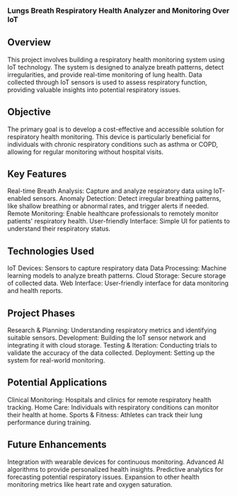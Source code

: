 ### Lungs Breath Respiratory Health Analyzer and Monitoring Over IoT

## Overview
This project involves building a respiratory health monitoring system using IoT technology. The system is designed to analyze breath patterns, detect irregularities, and provide real-time monitoring of lung health. Data collected through IoT sensors is used to assess respiratory function, providing valuable insights into potential respiratory issues.

## Objective
The primary goal is to develop a cost-effective and accessible solution for respiratory health monitoring. This device is particularly beneficial for individuals with chronic respiratory conditions such as asthma or COPD, allowing for regular monitoring without hospital visits.

## Key Features
Real-time Breath Analysis: Capture and analyze respiratory data using IoT-enabled sensors.
Anomaly Detection: Detect irregular breathing patterns, like shallow breathing or abnormal rates, and trigger alerts if needed.
Remote Monitoring: Enable healthcare professionals to remotely monitor patients' respiratory health.
User-friendly Interface: Simple UI for patients to understand their respiratory status.

## Technologies Used
IoT Devices: Sensors to capture respiratory data
Data Processing: Machine learning models to analyze breath patterns.
Cloud Storage: Secure storage of collected data.
Web Interface: User-friendly interface for data monitoring and health reports.


## Project Phases
Research & Planning: Understanding respiratory metrics and identifying suitable sensors.
Development: Building the IoT sensor network and integrating it with cloud storage.
Testing & Iteration: Conducting trials to validate the accuracy of the data collected.
Deployment: Setting up the system for real-world monitoring.

## Potential Applications
Clinical Monitoring: Hospitals and clinics for remote respiratory health tracking.
Home Care: Individuals with respiratory conditions can monitor their health at home.
Sports & Fitness: Athletes can track their lung performance during training.

## Future Enhancements
Integration with wearable devices for continuous monitoring.
Advanced AI algorithms to provide personalized health insights.
Predictive analytics for forecasting potential respiratory issues.
Expansion to other health monitoring metrics like heart rate and oxygen saturation.
